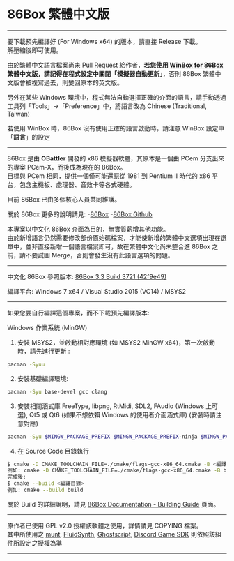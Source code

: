 # 86Box 繁體中文版

---

要下載預先編譯好 (For Windows x64) 的版本，請直接 Release 下載。  
解壓縮後即可使用。

由於繁體中文語言檔案尚未 Pull Request 給作者，**若您使用 [WinBox for 86Box](https://github.com/tlchiu40209/WinBox-for-86Box-CHT) 繁體中文版，請記得在程式設定中關閉「模擬器自動更新」**，否則 86Box 繁體中文版會被複寫過去，則變回原本的英文版。

另外在某些 Windows 環境中，程式無法自動選擇正確的介面的語言，請手動透過工具列「Tools」->「Preference」中，將語言改為 Chinese (Traditional, Taiwan)

若使用 WinBox 時，86Box 沒有使用正確的語言啟動時，請注意 WinBox 設定中「**語言**」的設定

---

86Box 是由 **OBattler** 開發的 x86 模擬器軟體，其原本是一個由 PCem 分支出來的專案 PCem-X，而後成為現在的 86Box。  
目標與 PCem 相同，提供一個僅可能還原從 1981 到 Pentium II 時代的 x86 平台，包含主機板、處理器、音效卡等各式硬體。

目前 86Box 已由多個核心人員共同維護。

關於 86Box 更多的說明請見:
-[86Box](http://86box.net/)
-[86Box Github](https://github.com/86Box/86Box)

本專案以中文化 86Box 介面為目的，無實質薪增其他功能。  
由於新增語言仍然需要修改部份原始碼檔案，才能使新增的繁體中文選項出現在選單中，並非直接新增一個語言檔案即可，故在繁體中文化尚未整合進 86Box 之前，請不要試圖 Merge，否則會發生沒有此語言選項的問題。

---

中文化 86Box 參照版本: [86Box 3.3 Build 3721 (42f9e49)](https://github.com/86Box/86Box/commit/42f9e49a3ad36164d42abaf9d9696ce69874f964)

編譯平台: Windows 7 x64 / Visual Studio 2015 (VC14) / MSYS2

---

如果您要自行編譯這個專案，而不下載預先編譯版本:

Windows 作業系統 (MinGW)  
1. 安裝 MSYS2，並啟動相對應環境 (如 MSYS2 MinGW x64)，第一次啟動時，請先進行更新 :
```sh
pacman -Syuu
```
2. 安裝基礎編譯環境:
```sh
pacman -Syu base-devel gcc clang
```
3. 安裝相關涵式庫 FreeType, libpng, RtMidi, SDL2, FAudio (Windows 上可選), Qt5 或 Qt6 (如果不想依賴 Windows 的使用者介面涵式庫) (安裝時請注意對應)
```sh
pacman -Syu $MINGW_PACKAGE_PREFIX $MINGW_PACKAGE_PREFIX-ninja $MINGW_PACKAGE_PREFIX-cmake $MINGW_PACKAGE_PREFIX-gcc $MINGW_PACKAGE_PREFIX-pkg-config $MINGW_PACKAGE_PREFIX-openal $MINGW_PACKAGE_PREFIX-freetype $MINGW_PACKAGE_PREFIX-SDL2 $MINGW_PACKAGE_PREFIX-zlib $MINGW_PACKAGE_PREFIX-libpng $MINGW_PACKAGE_PREFIX-rtmidi $MINGW_PACKAGE_PREFIX-qt5-static $MINGW_PACKAGE_PREFIX-qt5-translations
```
4. 在 Source Code 目錄執行
```sh
$ cmake -D CMAKE_TOOLCHAIN_FILE=./cmake/flags-gcc-x86_64.cmake -B <編譯目錄> -S <原始碼目錄>
例如: cmake -D CMAKE_TOOLCHAIN_FILE=./cmake/flags-gcc-x86_64.cmake -B build -S ./
完成後:
$ cmake --build <編譯目錄>
例如: cmake --build build
```

關於 Build 的詳細說明，請見 [86Box Documentation - Building Guide](https://86box.readthedocs.io/en/latest/dev/buildguide.html) 頁面。

---

原作者已使用 GPL v2.0 授權該軟體之使用，詳情請見 COPYING 檔案。  
其中所使用之 [munt](https://github.com/munt/munt), [FluidSynth](https://www.fluidsynth.org/), [Ghostscript](https://www.ghostscript.com/), [Discord Game SDK](https://discord.com/developers/docs/game-sdk/sdk-starter-guide) 則依照該組件所設定之授權為準

---